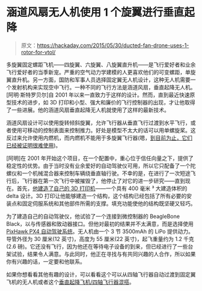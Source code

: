# 涵道风扇无人机使用 1 个旋翼进行垂直起降

> 原文：<https://hackaday.com/2015/05/30/ducted-fan-drone-uses-1-rotor-for-vtol/>

多旋翼固定螺距飞机——四旋翼、六旋翼、八旋翼直升机——是飞行爱好者和业余飞行爱好者的当季新宠。严重的空气动力学建模的人更喜欢他们的可变螺距，单旋翼直升机。另一方面，国防和军事人员选择固定翼无人机设计，这种无人机需要一个发射机构来实现空中飞行。一种不同的飞行方法是涵道风扇，垂直起降无人机。[阿明·斯特罗贝尔]自 2001 年以来一直致力于这样的设计。然而，直到最近快速原型技术的进步，如 3D 打印和小型、强大和廉价的飞行控制器的出现，才让他取得了一些进展。他的涵道风扇垂直起降无人机就使用了这样的最新技术。

涵道风扇设计可以使用旋转倾斜旋翼，允许飞行器从垂直飞行过渡到水平飞行，或者使用可移动的控制表面来控制推力。好处是模型不太大的话可以用单螺旋桨。这反过来允许使用内燃机，而内燃机不能用于多旋翼飞行器(嗯，[到目前为止，它们已经被证明很难使用](https://hackaday.io/project/1230-goliath-a-gas-powered-quadcopter))。

[阿明]在 2001 年开始这个项目，在一个配置中，重心位于信任向量之下，提供了稳定性的优势。由于当时没有业余爱好的自动驾驶仪可用，所以它只配备了一个陀螺仪和一个机械混合器来控制车辆绕垂直轴行驶。不幸的是，在进行了一次短途飞行后，飞行器在第一次飞行中被摧毁了，他停止了对它的进一步研究——直到现在。首先，[他建造了自己的 3D 打印机](http://arminstrobel.com/2014/10/28/3d-printer/)——一个具有 400 毫米 ³ 大建造体积的 delta 设计。3D 打印让他能够建造一个结构，这个结构已经包括了所有必要的安装点和固定伺服系统和其他部件所需的支撑。填充功能使他的结构既坚硬又轻巧。

为了建造自己的自动驾驶仪，他试验了一个连接到微控制器的 BeagleBone Black，以与传感器和致动器接口。但他对最初的结果并不太满意，而是选择使用 [PixHawk PX4 自动驾驶系统](https://pixhawk.org/choice)。无人机由一个 3 节 3500mAh 的 LiPo 提供动力。导管外径为 30 厘米(12 英寸)，高度为 55 厘米(22 英寸)，起飞重量约为 1.2 千克(2.6 磅)。它还没有飞行，因为他还在等待电子设备的到来，但已经进行了一些台架试验，结果令人满意。与此同时，他正在寻找与有共同兴趣的人合作，所以如果你有兴趣的话，一定要和他联系。

如果你想看看其他有趣的设计，可以看看这个可以从四轴飞行器自动过渡到固定翼飞机的无人机或者这个[垂直起降飞机/四轴飞行器混搭](http://hackaday.com/2011/08/07/vtol-airplane-quadracopter-mashup/)。